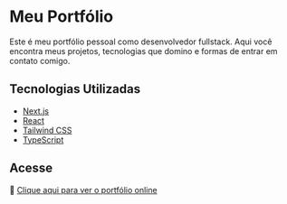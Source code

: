 # Meu Portfólio

Este é meu portfólio pessoal como desenvolvedor fullstack. Aqui você encontra meus projetos, tecnologias que domino e formas de entrar em contato comigo.

## Tecnologias Utilizadas

- [Next.js](https://nextjs.org/)
- [React](https://reactjs.org/)
- [Tailwind CSS](https://tailwindcss.com/)
- [TypeScript](https://www.typescriptlang.org/)

## Acesse

🔗 [Clique aqui para ver o portfólio online](https://portfolio-xi-six-44.vercel.app/)

